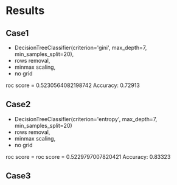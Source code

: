 # Results

## Case1
- DecisionTreeClassifier(criterion='gini', max_depth=7, min_samples_split=20), 
- rows removal, 
- minmax scaling, 
- no grid

roc score =  0.5230564082198742
Accuracy: 0.72913

## Case2
- DecisionTreeClassifier(criterion='entropy', max_depth=7, min_samples_split=20)
- rows removal,
- minmax scaling,
- no grid

roc score = roc score =  0.5229797007820421
Accuracy: 0.83323

## Case3
